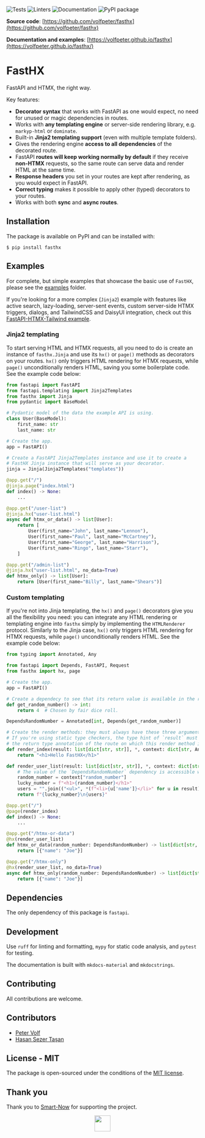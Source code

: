 ![Tests](https://github.com/volfpeter/fasthx/actions/workflows/tests.yml/badge.svg)
![Linters](https://github.com/volfpeter/fasthx/actions/workflows/linters.yml/badge.svg)
![Documentation](https://github.com/volfpeter/fasthx/actions/workflows/build-docs.yml/badge.svg)
![PyPI package](https://img.shields.io/pypi/v/fasthx?color=%2334D058&label=PyPI%20Package)

**Source code**: [https://github.com/volfpeter/fasthx](https://github.com/volfpeter/fasthx)

**Documentation and examples**: [https://volfpeter.github.io/fasthx](https://volfpeter.github.io/fasthx/)

# FastHX

FastAPI and HTMX, the right way.

Key features:

- **Decorator syntax** that works with FastAPI as one would expect, no need for unused or magic dependencies in routes.
- Works with **any templating engine** or server-side rendering library, e.g. `markyp-html` or `dominate`.
- Built-in **Jinja2 templating support** (even with multiple template folders).
- Gives the rendering engine **access to all dependencies** of the decorated route.
- FastAPI **routes will keep working normally by default** if they receive **non-HTMX** requests, so the same route can serve data and render HTML at the same time.
- **Response headers** you set in your routes are kept after rendering, as you would expect in FastAPI.
- **Correct typing** makes it possible to apply other (typed) decorators to your routes.
- Works with both **sync** and **async routes**.

## Installation

The package is available on PyPI and can be installed with:

```console
$ pip install fasthx
```

## Examples

For complete, but simple examples that showcase the basic use of `FastHX`, please see the [examples](https://github.com/volfpeter/fasthx/tree/main/examples) folder.

If you're looking for a more complex (`Jinja2`) example with features like active search, lazy-loading, server-sent events, custom server-side HTMX triggers, dialogs, and TailwindCSS and DaisyUI integration, check out this [FastAPI-HTMX-Tailwind example](https://github.com/volfpeter/fastapi-htmx-tailwind-example).

### Jinja2 templating

To start serving HTML and HTMX requests, all you need to do is create an instance of `fasthx.Jinja` and use its `hx()` or `page()` methods as decorators on your routes. `hx()` only triggers HTML rendering for HTMX requests, while `page()` unconditionally renders HTML, saving you some boilerplate code. See the example code below:

```python
from fastapi import FastAPI
from fastapi.templating import Jinja2Templates
from fasthx import Jinja
from pydantic import BaseModel

# Pydantic model of the data the example API is using.
class User(BaseModel):
    first_name: str
    last_name: str

# Create the app.
app = FastAPI()

# Create a FastAPI Jinja2Templates instance and use it to create a
# FastHX Jinja instance that will serve as your decorator.
jinja = Jinja(Jinja2Templates("templates"))

@app.get("/")
@jinja.page("index.html")
def index() -> None:
    ...

@app.get("/user-list")
@jinja.hx("user-list.html")
async def htmx_or_data() -> list[User]:
    return [
        User(first_name="John", last_name="Lennon"),
        User(first_name="Paul", last_name="McCartney"),
        User(first_name="George", last_name="Harrison"),
        User(first_name="Ringo", last_name="Starr"),
    ]

@app.get("/admin-list")
@jinja.hx("user-list.html", no_data=True)
def htmx_only() -> list[User]:
    return [User(first_name="Billy", last_name="Shears")]
```

### Custom templating

If you're not into Jinja templating, the `hx()` and `page()` decorators give you all the flexibility you need: you can integrate any HTML rendering or templating engine into `fasthx` simply by implementing the `HTMLRenderer` protocol. Similarly to the Jinja case, `hx()` only triggers HTML rendering for HTMX requests, while `page()` unconditionally renders HTML. See the example code below:

```python
from typing import Annotated, Any

from fastapi import Depends, FastAPI, Request
from fasthx import hx, page

# Create the app.
app = FastAPI()

# Create a dependecy to see that its return value is available in the render function.
def get_random_number() -> int:
    return 4  # Chosen by fair dice roll.

DependsRandomNumber = Annotated[int, Depends(get_random_number)]

# Create the render methods: they must always have these three arguments.
# If you're using static type checkers, the type hint of `result` must match
# the return type annotation of the route on which this render method is used.
def render_index(result: list[dict[str, str]], *, context: dict[str, Any], request: Request) -> str:
    return "<h1>Hello FastHX</h1>"

def render_user_list(result: list[dict[str, str]], *, context: dict[str, Any], request: Request) -> str:
    # The value of the `DependsRandomNumber` dependency is accessible with the same name as in the route.
    random_number = context["random_number"]
    lucky_number = f"<h1>{random_number}</h1>"
    users = "".join(("<ul>", *(f"<li>{u['name']}</li>" for u in result), "</ul>"))
    return f"{lucky_number}\n{users}"

@app.get("/")
@page(render_index)
def index() -> None:
    ...

@app.get("/htmx-or-data")
@hx(render_user_list)
def htmx_or_data(random_number: DependsRandomNumber) -> list[dict[str, str]]:
    return [{"name": "Joe"}]

@app.get("/htmx-only")
@hx(render_user_list, no_data=True)
async def htmx_only(random_number: DependsRandomNumber) -> list[dict[str, str]]:
    return [{"name": "Joe"}]
```

## Dependencies

The only dependency of this package is `fastapi`.

## Development

Use `ruff` for linting and formatting, `mypy` for static code analysis, and `pytest` for testing.

The documentation is built with `mkdocs-material` and `mkdocstrings`.

## Contributing

All contributions are welcome.

## Contributors

- [Peter Volf](https://github.com/volfpeter)
- [Hasan Sezer Taşan](https://github.com/hasansezertasan)

## License - MIT

The package is open-sourced under the conditions of the [MIT license](https://choosealicense.com/licenses/mit/).

## Thank you

Thank you to [Smart-Now](https://www.smart-now.com/) for supporting the project.

<p align="center">
  <img src="static/smart-now-logo.png" height="42" />
</p>
